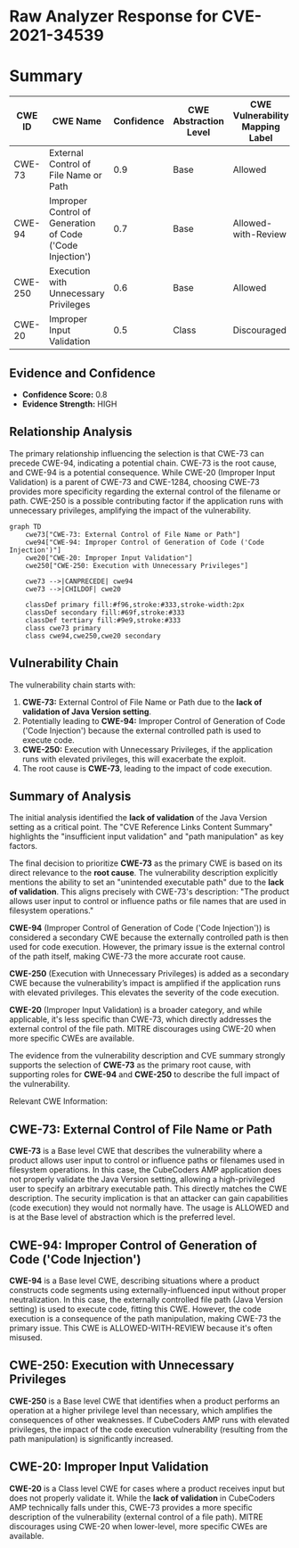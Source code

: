 # Raw Analyzer Response for CVE-2021-34539

# Summary
| CWE ID | CWE Name | Confidence | CWE Abstraction Level | CWE Vulnerability Mapping Label | CWE-Vulnerability Mapping Notes |
|---|---|---|---|---|---|
| CWE-73 | External Control of File Name or Path | 0.9 | Base | Allowed | Primary CWE |
| CWE-94 | Improper Control of Generation of Code ('Code Injection') | 0.7 | Base | Allowed-with-Review | Secondary Candidate |
| CWE-250 | Execution with Unnecessary Privileges | 0.6 | Base | Allowed | Secondary Candidate |
| CWE-20 | Improper Input Validation | 0.5 | Class | Discouraged | Secondary Candidate |

## Evidence and Confidence

*   **Confidence Score:** 0.8
*   **Evidence Strength:** HIGH

## Relationship Analysis
The primary relationship influencing the selection is that CWE-73 can precede CWE-94, indicating a potential chain. CWE-73 is the root cause, and CWE-94 is a potential consequence. While CWE-20 (Improper Input Validation) is a parent of CWE-73 and CWE-1284, choosing CWE-73 provides more specificity regarding the external control of the filename or path. CWE-250 is a possible contributing factor if the application runs with unnecessary privileges, amplifying the impact of the vulnerability.

```mermaid
graph TD
    cwe73["CWE-73: External Control of File Name or Path"]
    cwe94["CWE-94: Improper Control of Generation of Code ('Code Injection')"]
    cwe20["CWE-20: Improper Input Validation"]
    cwe250["CWE-250: Execution with Unnecessary Privileges"]

    cwe73 -->|CANPRECEDE| cwe94
    cwe73 -->|CHILDOF| cwe20
    
    classDef primary fill:#f96,stroke:#333,stroke-width:2px
    classDef secondary fill:#69f,stroke:#333
    classDef tertiary fill:#9e9,stroke:#333
    class cwe73 primary
    class cwe94,cwe250,cwe20 secondary
```

## Vulnerability Chain
The vulnerability chain starts with:
1.  **CWE-73:** External Control of File Name or Path due to the **lack of validation of Java Version setting**.
2.  Potentially leading to **CWE-94:** Improper Control of Generation of Code ('Code Injection') because the external controlled path is used to execute code.
3.  **CWE-250:** Execution with Unnecessary Privileges, if the application runs with elevated privileges, this will exacerbate the exploit.
4.  The root cause is **CWE-73**, leading to the impact of code execution.

## Summary of Analysis
The initial analysis identified the **lack of validation** of the Java Version setting as a critical point. The "CVE Reference Links Content Summary" highlights the "insufficient input validation" and "path manipulation" as key factors.

The final decision to prioritize **CWE-73** as the primary CWE is based on its direct relevance to the **root cause**. The vulnerability description explicitly mentions the ability to set an "unintended executable path" due to the **lack of validation**. This aligns precisely with CWE-73's description: "The product allows user input to control or influence paths or file names that are used in filesystem operations."

**CWE-94** (Improper Control of Generation of Code ('Code Injection')) is considered a secondary CWE because the externally controlled path is then used for code execution. However, the primary issue is the external control of the path itself, making CWE-73 the more accurate root cause.

**CWE-250** (Execution with Unnecessary Privileges) is added as a secondary CWE because the vulnerability’s impact is amplified if the application runs with elevated privileges. This elevates the severity of the code execution.

**CWE-20** (Improper Input Validation) is a broader category, and while applicable, it's less specific than CWE-73, which directly addresses the external control of the file path. MITRE discourages using CWE-20 when more specific CWEs are available.

The evidence from the vulnerability description and CVE summary strongly supports the selection of **CWE-73** as the primary root cause, with supporting roles for **CWE-94** and **CWE-250** to describe the full impact of the vulnerability.

Relevant CWE Information:

## CWE-73: External Control of File Name or Path
**CWE-73** is a Base level CWE that describes the vulnerability where a product allows user input to control or influence paths or filenames used in filesystem operations. In this case, the CubeCoders AMP application does not properly validate the Java Version setting, allowing a high-privileged user to specify an arbitrary executable path. This directly matches the CWE description. The security implication is that an attacker can gain capabilities (code execution) they would not normally have. The usage is ALLOWED and is at the Base level of abstraction which is the preferred level.

## CWE-94: Improper Control of Generation of Code ('Code Injection')
**CWE-94** is a Base level CWE, describing situations where a product constructs code segments using externally-influenced input without proper neutralization. In this case, the externally controlled file path (Java Version setting) is used to execute code, fitting this CWE. However, the code execution is a consequence of the path manipulation, making CWE-73 the primary issue. This CWE is ALLOWED-WITH-REVIEW because it's often misused.

## CWE-250: Execution with Unnecessary Privileges
**CWE-250** is a Base level CWE that identifies when a product performs an operation at a higher privilege level than necessary, which amplifies the consequences of other weaknesses. If CubeCoders AMP runs with elevated privileges, the impact of the code execution vulnerability (resulting from the path manipulation) is significantly increased.

## CWE-20: Improper Input Validation
**CWE-20** is a Class level CWE for cases where a product receives input but does not properly validate it. While the **lack of validation** in CubeCoders AMP technically falls under this, CWE-73 provides a more specific description of the vulnerability (external control of a file path). MITRE discourages using CWE-20 when lower-level, more specific CWEs are available.